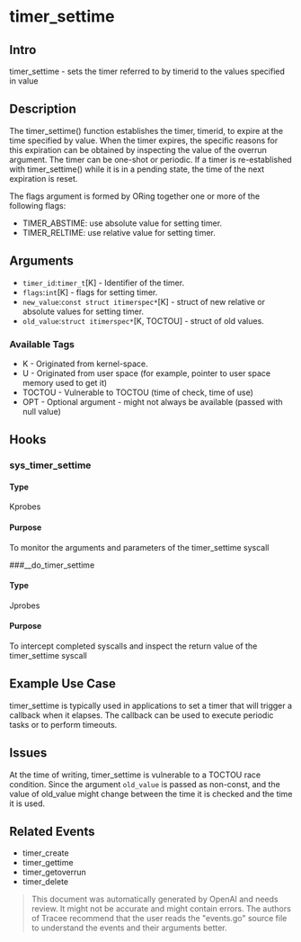 
# timer_settime

## Intro
timer_settime -  sets the timer referred to by timerid to the values specified in value

## Description
The timer_settime() function establishes the timer, timerid, to expire at the time specified by value. When the timer
expires, the specific reasons for this expiration can be obtained by inspecting the value of the overrun argument.
The timer can be one-shot or periodic. If a timer is re-established with timer_settime() while it is in a pending
state, the time of the next expiration is reset.

The flags argument is formed by ORing together one or more of the following flags:
- TIMER_ABSTIME: use absolute value for setting timer.
- TIMER_RELTIME: use relative value for setting timer.

## Arguments
* `timer_id`:`timer_t`[K] - Identifier of the timer.
* `flags`:`int`[K] - flags for setting timer.
* `new_value`:`const struct itimerspec*`[K] - struct of new relative or absolute values for setting timer.
* `old_value`:`struct itimerspec*`[K, TOCTOU] - struct of old values.

### Available Tags
* K - Originated from kernel-space.
* U - Originated from user space (for example, pointer to user space memory used to get it)
* TOCTOU - Vulnerable to TOCTOU (time of check, time of use)
* OPT - Optional argument - might not always be available (passed with null value)

## Hooks
### sys_timer_settime
#### Type
Kprobes
#### Purpose
To monitor the arguments and parameters of the timer_settime syscall

###\_\_do_timer_settime
#### Type
Jprobes
#### Purpose
To intercept completed syscalls and inspect the return value of the timer_settime syscall

## Example Use Case
timer_settime is typically used in applications to set a timer that will trigger a callback when it elapses. The callback can
be used to execute periodic tasks or to perform timeouts.

## Issues
At the time of writing, timer_settime is vulnerable to a TOCTOU race condition. Since the argument `old_value` is passed as non-const,
and the value of old_value might change between the time it is checked and the time it is used.

## Related Events
- timer_create
- timer_gettime
- timer_getoverrun
- timer_delete

> This document was automatically generated by OpenAI and needs review. It might
> not be accurate and might contain errors. The authors of Tracee recommend that
> the user reads the "events.go" source file to understand the events and their
> arguments better.
